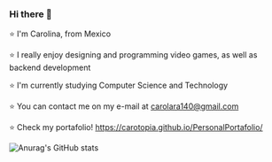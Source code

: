 ### Hi there 	💫

⭐   I'm Carolina, from Mexico

⭐   I really enjoy designing and programming video games, as well as backend development
 
⭐   I'm currently studying Computer Science and Technology 

⭐   You can contact me on my e-mail at carolara140@gmail.com

⭐   Check my portafolio! https://carotopia.github.io/PersonalPortafolio/

![Anurag's GitHub stats](https://github-readme-stats.vercel.app/api?username=carotopia&theme=midnight-purple&show_icons=true)
